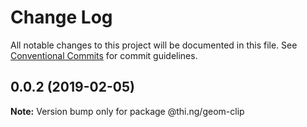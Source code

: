 # Change Log

All notable changes to this project will be documented in this file.
See [Conventional Commits](https://conventionalcommits.org) for commit guidelines.



## 0.0.2 (2019-02-05)

**Note:** Version bump only for package @thi.ng/geom-clip
